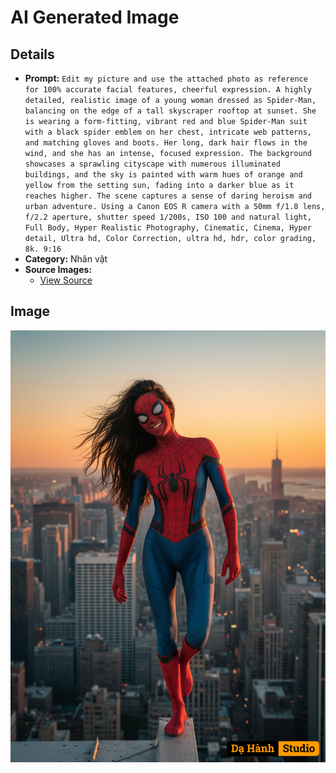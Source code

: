 # AI Generated Image

## Details
- **Prompt:** `Edit my picture and use the attached photo as reference for 100% accurate facial features, cheerful expression. A highly detailed, realistic image of a young woman dressed as Spider-Man, balancing on the edge of a tall skyscraper rooftop at sunset. She is wearing a form-fitting, vibrant red and blue Spider-Man suit with a black spider emblem on her chest, intricate web patterns, and matching gloves and boots. Her long, dark hair flows in the wind, and she has an intense, focused expression. The background showcases a sprawling cityscape with numerous illuminated buildings, and the sky is painted with warm hues of orange and yellow from the setting sun, fading into a darker blue as it reaches higher. The scene captures a sense of daring heroism and urban adventure. Using a Canon EOS R camera with a 50mm f/1.8 lens, f/2.2 aperture, shutter speed 1/200s, ISO 100 and natural light, Full Body, Hyper Realistic Photography, Cinematic, Cinema, Hyper detail, Ultra hd, Color Correction, ultra hd, hdr, color grading, 8k. 9:16 `
- **Category:** Nhân vật
- **Source Images:**
  - [View Source](https://raw.githubusercontent.com/lenzcomvth/Somethings/main/Models/Female/Female3.jpg)

## Image
![AI Generated Image](./image-2025-10-16T18-55-22-073Z-pct6i.png)